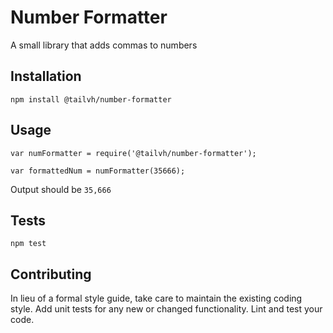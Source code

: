 Number Formatter
=========

A small library that adds commas to numbers

## Installation

  `npm install @tailvh/number-formatter`

## Usage

    var numFormatter = require('@tailvh/number-formatter');

    var formattedNum = numFormatter(35666);
  
  
  Output should be `35,666`


## Tests

  `npm test`

## Contributing

In lieu of a formal style guide, take care to maintain the existing coding style. Add unit tests for any new or changed functionality. Lint and test your code.
